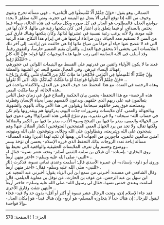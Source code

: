 ------------------------------------------------------------------------

الضمائر، وهو يقول: «وَإِنْ خِفْتُمْ أَلَّا تُقْسِطُوا فِي الْيَتامى» .. فهي مسألة تحرج
وتقوى وخوف من الله إذا توقع الولي ألا يعدل مع اليتيمة في حجره، ونص الآية
مطلق لا يحدد مواضع العدل، فالمطلوب هو العدل في كل صوره وبكل معانيه في
هذه الحالة، سواء فيما يختص بالصداق، أو فيما يتعلق بأي اعتبار آخر. كأن
ينكحها رغبة في مالها، لا لأن لها في قلبه مودة، ولا لأنه يرغب رغبة نفسية
في عشرتها لذاتها. وكأن ينكحها وهناك فارق كبير من السن لا تستقيم معه
الحياة، دون مراعاة لرغبتها هي في إبرام هذا النكاح، هذه الرغبة التي قد لا
تفصح عنها حياء أو خوفاً من ضياع مالها إذا هي خالفت عن إرادته.. إلى آخر
تلك الملابسات التي يخشى ألا يتحقق فيها العدل.. والقرآن يقيم الضمير
حارساً، والتقوى رقيباً. وقد أسلف في الآية السابقة التي رتب عليها هذه
التوجيهات كلها قوله: «إِنَّ اللَّهَ كانَ عَلَيْكُمْ رَقِيباً» ..  
فعند ما لا يكون الأولياء واثقين من قدرتهم على القسط مع اليتيمات اللواتي
في حجورهم، فهناك النساء غيرهن، وفي المجال متسع للبعد عن الشبهة
والمظنة:  
«وَإِنْ خِفْتُمْ أَلَّا تُقْسِطُوا فِي الْيَتامى فَانْكِحُوا ما طابَ لَكُمْ مِنَ النِّساءِ مَثْنى وَثُلاثَ
وَرُباعَ. فَإِنْ خِفْتُمْ أَلَّا تَعْدِلُوا فَواحِدَةً أَوْ ما مَلَكَتْ أَيْمانُكُمْ. ذلِكَ أَدْنى أَلَّا
تَعُولُوا» ..  
وهذه الرخصة في التعدد، مع هذا التحفظ عند خوف العجز عن العدل، والاكتفاء
بواحدة في هذه الحالة، أو بما ملكت اليمين..  
هذه الرخصة- مع هذا التحفظ- يحسن بيان الحكمة والصلاح فيها. في زمان جعل
الناس يتعالمون فيه على ربهم الذي خلقهم، ويدعون لأنفسهم بصراً بحياة
الإنسان وفطرته ومصلحته فوق بصر خالقهم سبحانه! ويقولون في هذا الأمر وذاك
بالهوى والشهوة، وبالجهالة والعمى. كأن ملابسات وضرورات جدّت اليوم،
يدركونها هم ويقدرونها ولم تكن في حساب الله- سبحانه- ولا في تقديره، يوم
شرّع للناس هذه الشرائع!!! وهي دعوى فيها من الجهالة والعمى، بقدر ما فيها
من التبجح وسوء الأدب، بقدر ما فيها من الكفر والضلالة! ولكنها تقال، ولا
تجد من يرد الجهال العمي المتبجحين المتوقحين الكفار الضلال عنها! وهم
يتبجحون على الله وشريعته، ويتطاولون على الله وجلاله، ويتوقحون على الله
ومنهجه، آمنين سالمين غانمين، مأجورين من الجهات التي يهمها أن تكيد لهذا
الدين! وهذه المسألة- مسألة إباحة تعدد الزوجات بذلك التحفظ الذي قرره
الإسلام- يحسن أن تؤخذ بيسر ووضوح وحسم وأن تعرف الملابسات الحقيقية
والواقعية التي تحيط بها..  
روى البخاري- بإسناده- أن غيلان بن سلمة الثقفي أسلم- وتحته عشر نسوة- فقال
له النبي- صلى الله عليه وسلم-: «اختر منهن أربعاً» ..  
وروى أبو داود- بإسناده- أن عميرة الأسدي قال: أسلمت وعندي ثماني نسوة،
فذكرت ذلك للنبي- صلى الله عليه وسلم- فقال: «اختر منهن أربعاً» .  
وقال الشافعي في مسنده: أخبرني من سمع ابن أبي الزياد يقول: أخبرني عبد
المجيد عن ابن سهل بن عبد الرحمن، عن عوف بن الحارث، عن نوفل بن معاوية
الديلمي، قال: أسلمت وعندي خمس نسوة، فقال لي رسول الله- صلى الله عليه
وسلم-: «اختر أربعاً أيتهن شئت وفارق الأخرى» ..  
فقد جاء الإسلام إذن، وتحت الرجال عشر نسوة أو أكثر أو أقل- بدون حد ولا
قيد- فجاء ليقول للرجال: إن هناك حداً لا يتجاوزه المسلم- هو أربع- وإن هناك
قيداً- هو إمكان العدل- وإلا فواحدة..

------------------------------------------------------------------------

الجزء: 1 ¦ الصفحة: 578
